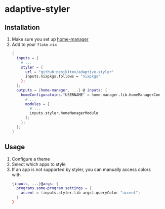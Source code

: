 # adaptive-styler

## Installation

1. Make sure you set up [home-manager](https://github.com/nix-community/home-manager)
2. Add to your `flake.nix`
    ```nix
    {
      inputs = {
        # ...
        styler = {
          url = "github:nenikitov/adaptive-styler"
          inputs.nixpkgs.follows = "nixpkgs"
        };
      };
      outputs = {home-manager, ...} @ inputs: {
        homeConfiguratoins."USERNAME" = home-manager.lib.homeManagerConfiguration {
          # ...
          modules = [
            # ...
            inputs.styler.homeManagerModule
          ];
        };
      };
    }
    ```

## Usage

1. Configure a theme
    <!-- TODO -->
2. Select which apps to style
    <!-- TODO -->
3. If an app is not supported by styler, you can manually access colors with
    <!-- TODO -->
    ```nix
    {inputs, ...}@args: {
      programs.some-program.settings = {
        accent = (inputs.styler.lib args).queryColor "accent";
      }
    }
    ```
